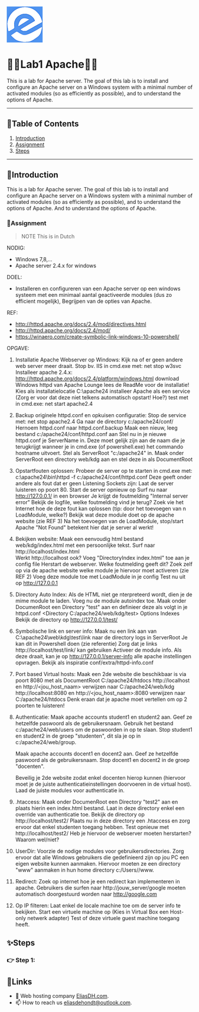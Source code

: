 ![logo](/Images/logo.png)
# 💙🤍Lab1 Apache🤍💙

This is a lab for Apache server. The goal of this lab is to install and configure an Apache server on a Windows system with a minimal number of activated modules (so as efficiently as possible), and to understand the options of Apache.

---

## 📘Table of Contents

1. [Introduction](#introduction)
2. [Assignment](#assignment)
3. [Steps](#steps)


---

## 🖖Introduction

This is a lab for Apache server. The goal of this lab is to install and configure an Apache server on a Windows system with a minimal number of activated modules (so as efficiently as possible), and to understand the options of Apache. And to understand the options of Apache.

### 📝Assignment 
> NOTE This is in Dutch

NODIG:
- Windows 7,8,...
- Apache server 2.4.x for windows 

DOEL:
- Installeren en configureren van een Apache server op een windows systeem met een minimaal aantal geactiveerde modules (dus zo efficient mogelijk), Begrijpen van de opties van Apache. 

REF:
- http://httpd.apache.org/docs/2.4/mod/directives.html
- http://httpd.apache.org/docs/2.4/mod/
- https://winaero.com/create-symbolic-link-windows-10-powershell/

OPGAVE:

1. Installatie Apache Webserver op Windows:
    Kijk na of er geen andere web server meer draait. Stop bv. IIS in cmd.exe met: net stop w3svc
    Installeer apache 2.4.x:
        http://httpd.apache.org/docs/2.4/platform/windows.html
        download Windows httpd van Apache Lounge
        lees de ReadMe voor de installatie!
        Kies als installatielocatie C:\apache24
        installeer Apache als een service (Zorg er voor dat deze niet telkens automatisch opstart! Hoe?)
        test met in cmd.exe: net start apache2.4

2. Backup originele httpd.conf en opkuisen configuratie:
    Stop de service met: net stop apache2.4
    Ga naar de directory c:/apache24/conf/ 
    Hernoem httpd.conf naar httpd.conf.backup
    Maak een nieuw, leeg bestand c:/apache24/conf/httpd.conf aan
    Stel nu in je nieuwe httpd.conf je ServerName in. 
    Deze moet gelijk zijn aan de naam die je terugkrijgt wanneer je in cmd.exe (of powershell.exe) het commando hostname uitvoert.
    Stel als ServerRoot "c:/apache24" in.
    Maak onder ServerRoot een directory web/kdg aan en stel deze in als DocumentRoot


3. Opstartfouten oplossen:
    Probeer de server op te starten in cmd.exe met:
    c:\apache24\bin\httpd -f c:/apache24/conf/httpd.conf
    Deze geeft onder andere als fout dat er geen Listening Sockets zijn: Laat de server luisteren op poort 80.
    Start de server opnieuw op
    Surf nu naar http://127.0.0.1/ in een browser
    Je krijgt de foutmelding "Internal server error"
    Bekijk de logfile, welke foutmelding vind je terug?
    Zoek vie het Internet hoe de deze fout kan oplossen (tip: door het toevoegen van   n LoadModule, welke?)
    Bekijk wat deze module doet op de apache website (zie REF 3)
    Na het toevoegen van de LoadModule, stop/start Apache
    "Not Found"  betekent hier dat je server al werkt!

4. Bekijken website:
    Maak een eenvoudig html bestand web/kdg/index.html met een persoonlijke tekst.
    Surf naar http://localhost/index.html  
    Werkt http://localhost ook?
    Voeg "DirectoryIndex index.html" toe aan je config file
    Herstart de webserver. Welke foutmelding geeft dit?
    Zoek zelf op via de apache website welke module je hiervoor moet activeren (zie REF 2)
    Voeg deze module toe met LoadModule in je config
    Test nu uit op http://127.0.0.1

5. Directory Auto Index:
    Als de HTML niet ge nterpreteerd wordt, dien je de mime module te laden.
    Voeg nu de module autoindex toe.
    Maak onder DocumenRoot een Directory "test" aan en definieer deze als volgt in je httpd.conf
        <Directory C:/apache24/web/kdg/test>
        Options Indexes
        </Directory>
    Bekijk de directory op http://127.0.0.1/test/

6. Symbolische link en server info:
    Maak nu een link aan van C:\apache24\web\kdg\test\link naar de directory logs in ServerRoot 
    Je kan dit in Powershell doen (zie referentie)
    Zorg dat je links http://localhost/test/link/ kan gebruiken
    Activeer de module info. Als deze draait, kan je op http://127.0.0.1/server-info alle apache instellingen opvragen.
    Bekijk als inspiratie conf/extra/httpd-info.conf

7. Port based Virtual hosts:
    Maak een 2de website die beschikbaar is via poort 8080 met als DocumentRoot C:/apache24/htdocs
    http://localhost en http://<jou_host_naam> verwijzen naar C:/apache24/web/kdg 
    http://localhost:8080 en http://<jou_host_naam>:8080 verwijzen naar C:/apache24/htdocs
    Denk eraan dat je apache moet vertellen om op 2 poorten te luisteren!

8. Authenticatie:
    Maak apache accounts student1 en student2 aan. Geef ze hetzelfde paswoord als de gebruikersnaam. 
    Gebruik het bestand c:/apache24/web/users om de paswoorden in op te slaan. 
    Stop student1 en student2 in de groep "studenten", dit sla je op in c:/apache24/web/group.

    Maak apache accounts docent1 en docent2 aan. Geef ze hetzelfde paswoord als de gebruikersnaam. 
    Stop docent1 en docent2 in de groep "docenten".

    Beveilig je 2de website zodat enkel docenten hierop kunnen (hiervoor moet je de juiste authenticatieinstellingen doorvoeren in de virtual host).
    Laad de juiste modules voor authenticatie in.

9. .htaccess:
    Maak onder DocumenRoot een Directory "test2" aan en plaats hierin een index.html bestand.
    Laat in deze directory enkel een override van authenticatie toe.
    Bekijk de directory op http://localhost/test2/
    Plaats nu in deze directory een .htaccess en zorg ervoor dat enkel studenten toegang hebben.
    Test opnieuw met http://localhost/test2/
    Heb je hiervoor de webserver moeten herstarten? Waarom wel/niet?

10. UserDir:
    Voorzie de nodige modules voor gebruikersdirectories.
    Zorg ervoor dat alle Windows gebruikers die gedefinieerd zijn op jou PC een eigen website kunnen aanmaken.
    Hiervoor moeten ze een directory "www" aanmaken in hun home directory c:/Users/<username>/www. 

11. Redirect:
    Zoek op internet hoe je een redirect kan implementeren in apache. 
    Gebruikers die surfen naar http://jouw_server/google moeten automatisch doorgestuurd worden naar http://google.com 

12. Op IP filteren:
    Laat enkel de locale machine toe om de server info te bekijken.
    Start een virtuele machine op (Kies in Virtual Box een Host-only netwerk adapter)
    Test of deze virtuele guest machine toegang heeft.

## ✨Steps

### 👉 Step 1:




## 🔗Links
- 👯 Web hosting company [EliasDH.com](https://eliasdh.com).
- 📫 How to reach us eliasdehondt@outlook.com.